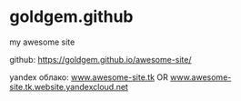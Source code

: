 # goldgem.github
my awesome site

github: https://goldgem.github.io/awesome-site/


yandex облако: www.awesome-site.tk OR www.awesome-site.tk.website.yandexcloud.net

